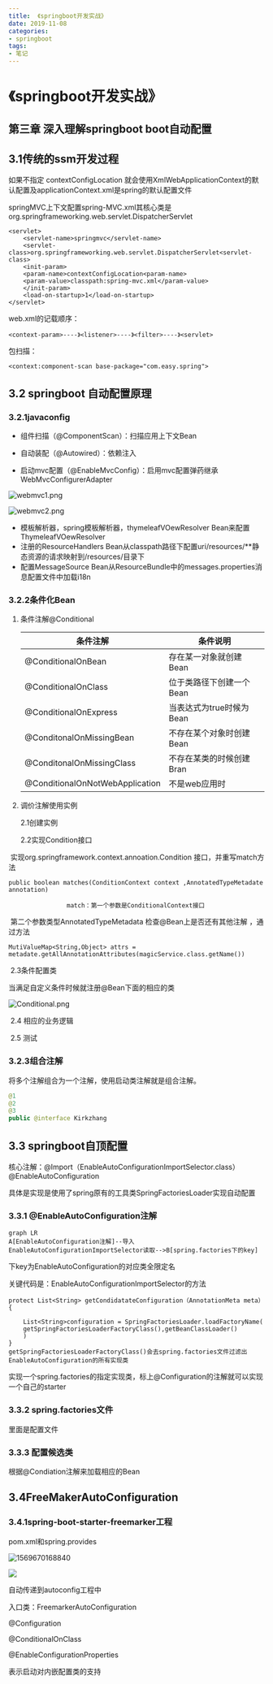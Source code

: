```yaml
---
title:  《springboot开发实战》
date: 2019-11-08
categories: 
- springboot
tags: 
- 笔记
---
```


#                《springboot开发实战》



## 第三章 深入理解springboot boot自动配置

## 3.1传统的ssm开发过程

如果不指定 contextConfigLocation 就会使用XmlWebApplicationContext的默认配置及applicationContext.xml是spring的默认配置文件

springMVC上下文配置spring-MVC.xml其核心类是org.springframeworking.web.servlet.DispatcherServlet

```
<servlet>
	<servlet-name>springmvc</servlet-name>
	<servlet-class>org.springframeworking.web.servlet.DispatcherServlet<servlet-class>
	<init-param>
	<param-name>contextConfigLocation<param-name>
	<param-value>classpath:spring-mvc.xml</param-value>
	</init-param>
	<load-on-startup>1</load-on-startup>
</servlet>
```

web.xml的记载顺序：

```
<context-param>----》<listener>----》<filter>----》<servlet>
```

包扫描：

```
<context:component-scan base-package="com.easy.spring">
```

## 3.2 springboot 自动配置原理

### 3.2.1javaconfig

- 组件扫描（@ComponentScan）：扫描应用上下文Bean

- 自动装配（@Autowired）：依赖注入

- 启动mvc配置（@EnableMvcConfig）：启用mvc配置弹药继承WebMvcConfigurerAdapter

  

![webmvc1.png](https://i.loli.net/2019/09/26/JywVK6178IAHiEQ.png)

![webmvc2.png](https://i.loli.net/2019/09/26/C9EuwZpjiF4O5qV.png)



- 模板解析器，spring模板解析器，thymeleafVOewResolver Bean来配置ThymeleafVOewResolver
- 注册的ResourceHandlers Bean从classpath路径下配置uri/resources/**静态资源的请求映射到/resources/目录下
- 配置MessageSource Bean从ResourceBundle中的messages.properties消息配置文件中加载i18n

### 3.2.2条件化Bean

1. 条件注解@Conditional

   | 条件注解                        | 条件说明                 |
   | ------------------------------- | ------------------------ |
   | @ConditionalOnBean              | 存在某一对象就创建Bean   |
   | @ConditionalOnClass             | 位于类路径下创建一个Bean |
   | @ConditionalOnExpress           | 当表达式为true时候为Bean |
   | @ConditonalOnMissingBean        | 不存在某个对象时创建Bean |
   | @ConditonalOnMissingClass       | 不存在某类的时候创建Bran |
   | @ConditionalOnNotWebApplication | 不是web应用时            |

2. 调价注解使用实例

   2.1创建实例

   2.2实现Condition接口

​           实现org.springframework.context.annoation.Condition 接口，并重写match方法

```
public boolean matches(ConditionContext context ,AnnotatedTypeMetadate annotation)
```

 					match：第一个参数是ConditionalContext接口

​								    第二个参数类型AnnotatedTypeMetadata 检查@Bean上是否还有其他注解 ，通过方法

```
MutiValueMap<String,Object> attrs = metadate.getAllAnnotationAttributes(magicService.class.getName())
```

​	   2.3条件配置类

当满足自定义条件时候就注册@Bean下面的相应的类

![Conditional.png](https://i.loli.net/2019/09/26/n8Kfbcl3xY1aktd.png)

​		2.4 相应的业务逻辑

​		2.5 测试

### 3.2.3组合注解

将多个注解组合为一个注解，使用启动类注解就是组合注解。

```java
@1
@2
@3
public @interface Kirkzhang
```

## 3.3 springboot自顶配置

核心注解：@Import（EnableAutoConfigurationImportSelector.class）
@EnableAutoConfiguration

具体是实现是使用了spring原有的工具类SpringFactoriesLoader实现自动配置

### 3.3.1 @EnableAutoConfiguration注解

```mermaid
graph LR
A[EnableAutoConfiguration注解]--导入EnableAutoConfigurationImportSelector读取-->B[spring.factories下的key]
```

下key为EnableAutoConfiguration的对应类全限定名

关键代码是：EnableAutoConfigurationImportSelector的方法

```
protect List<String> getCondidatateConfiguration（AnnotationMeta meta）{

	List<String>configuration = SpringFactoriesLoader.loadFactoryName(
	getSpringFactoriesLoaderFactoryClass(),getBeanClassLoader()
    )
}
getSpringFactoriesLoaderFactoryClass()会去spring.factories文件过滤出EnableAutoConfiguration的所有实现类
```

实现一个spring.factories的指定实现类，标上@Configuration的注解就可以实现一个自己的starter

### 3.3.2 spring.factories文件

里面是配置文件

### 3.3.3 配置候选类

根据@Condiation注解来加载相应的Bean

## 3.4FreeMakerAutoConfiguration

### 3.4.1spring-boot-starter-freemarker工程

pom.xml和spring.provides

![1569670168840](D:\Documents\Markdown文档\springboot\1569670168840.png)

![](https://gitee.com/kirk_zhang/KirkzhangBlog/raw/master/images/springboot/starter原理.png)

自动传递到autoconfig工程中

入口类：FreemarkerAutoConfiguration

@Configuration

@ConditionalOnClass

@EnableConfigurationProperties

表示启动对内嵌配置类的支持

